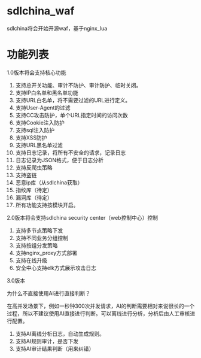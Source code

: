 # sdlchina_waf

sdlchina将会开始开源waf，基于nginx_lua

# 功能列表

1.0版本将会支持核心功能

1. 支持总开关功能、审计不防护、审计防护、临时关闭。
2. 支持IP白名单和黑名单功能
3. 支持URL白名单，将不需要过滤的URL进行定义。
4. 支持User-Agent的过滤
5. 支持CC攻击防护，单个URL指定时间的访问次数
6. 支持Cookie注入防护
7. 支持sql注入防护
8. 支持XSS防护
9. 支持URL黑名单过滤
10. 支持日志记录，将所有不安全的请求，记录日志
11. 日志记录为JSON格式，便于日志分析
12. 支持反爬虫策略
13. 支持盗链
14. 恶意ip库（从sdlchina获取）
15. 指纹库（待定）
16. 漏洞库（待定）
17. 所有功能支持按模块开启。

2.0版本将会支持sdlchina security center（web控制中心）控制

1. 支持多节点策略下发
2. 支持不同业务分组控制
3. 支持按组分发策略
4. 支持nginx_proxy方式部署
5. 支持在线升级
6. 安全中心支持elk方式展示攻击日志

3.0版本

为什么不直接使用AI进行直接判断？

在高并发场景下，例如一秒钟300次并发请求，AI的判断需要相对来说很长的一个过程，所以不建议使用AI直接进行判断。可以离线进行分析，分析后由人工审核进行配置。

1. 支持AI离线分析日志，自动生成规则。
2. 支持AI规则审计，是否下发
3. 支持AI审计结果判断（用来纠错）
